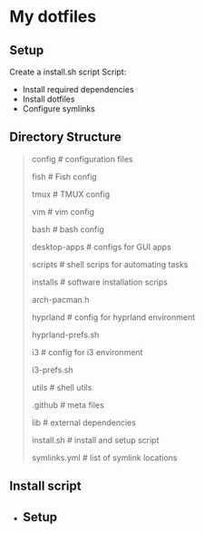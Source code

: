 # My dotfiles

## Setup

Create a install.sh script
Script:
  - Install required dependencies
  - Install dotfiles
  - Configure symlinks

## Directory Structure

> config                  # configuration files
>
>  fish                  # Fish config
>
>  tmux                  # TMUX config
>
>  vim                   # vim config
>
>  bash                  # bash config
>
>  desktop-apps          # configs for GUI apps
>
> scripts                 # shell scrips for automating tasks
>
>  installs              # software installation scrips
>
>   arch-pacman.h      
>
>   hyprland              # config for hyprland environment
>
>    hyprland-prefs.sh   
>
>   i3                    # config for i3 environment
>
>    i3-prefs.sh
>
> utils                   # shell utils 
>
> .github                 # meta files 
>
> lib                     # external dependencies
>
> install.sh              # install and setup script
>
> symlinks.yml            # list of symlink locations
>

## Install script

- Setup
  - 